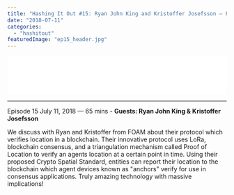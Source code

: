 ```yaml
---
title: "Hashing It Out #15: Ryan John King and Kristoffer Josefsson – FOAM"
date: "2018-07-11"
categories: 
  - "hashitout"
featuredImage: "ep15_header.jpg"
---
```


<iframe style="border: none;" src="//html5-player.libsyn.com/embed/episode/id/6798374/height/90/theme/custom/autoplay/no/autonext/no/thumbnail/yes/preload/no/no_addthis/no/direction/backward/render-playlist/no/custom-color/3a8aa9/" width="100%" height="90" scrolling="no" allowfullscreen="allowfullscreen"></iframe>

* * *

 Episode 15 July 11, 2018 — 65 mins - **Guests: Ryan John King & Kristoffer Josefsson**

We discuss with Ryan and Kristoffer from FOAM about their protocol which verifies location in a blockchain. Their innovative protocol uses LoRa, blockchain consensus, and a triangulation mechanism called Proof of Location to verify an agents location at a certain point in time. Using their proposed Crypto Spatial Standard, entities can report their location to the blockchain which agent devices known as "anchors" verify for use in consensus applications. Truly amazing technology with massive implications!
